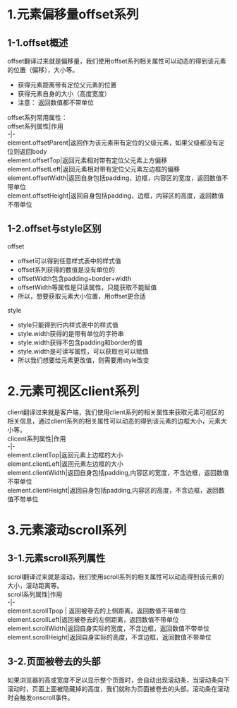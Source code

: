 # 1.元素偏移量offset系列    
## 1-1.offset概述    
offset翻译过来就是偏移量，我们使用offset系列相关属性可以动态的得到该元素的位置（偏移），大小等。   
- 获得元素距离带有定位父元素的位置   
- 获得元素自身的大小（高度宽度）  
- 注意： 返回数值都不带单位      

offset系列常用属性：       
offset系列属性|作用    
-|-   
element.offsetParent|返回作为该元素带有定位的父级元素，如果父级都没有定位则返回body   
element.offsetTop|返回元素相对带有定位父元素上方偏移   
element.offsetLeft|返回元素相对带有定位父元素左边框的偏移   
element.offsetWidth|返回自身包括padding，边框，内容区的宽度，返回数值不带单位     
element.offsetHeight|返回自身包括padding，边框，内容区的高度，返回数值不带单位    
## 1-2.offset与style区别   
offset     
- offset可以得到任意样式表中的样式值   
- offset系列获得的数值是没有单位的   
- offsetWidth包含padding+border+width   
- offsetWidth等属性是只读属性，只能获取不能赋值   
- 所以，想要获取元素大小位置，用offset更合适    

style     
- style只能得到行内样式表中的样式值   
- style.width获得的是带有单位的字符串   
- style.width获得不包含padding和border的值   
- style.width是可读写属性，可以获取也可以赋值   
- 所以我们想要给元素更改值，则需要用style改变   
# 2.元素可视区client系列     
client翻译过来就是客户端，我们使用client系列的相关属性来获取元素可视区的相关信息，通过client系列的相关属性可以动态的得到该元素的边框大小，元素大小等。  
clicent系列属性|作用  
-|-   
element.clientTop|返回元素上边框的大小   
element.clientLeft|返回元素左边框的大小    
element.clientWidth|返回自身包括padding,内容区的宽度，不含边框，返回数值不带单位   
element.clientHeight|返回自身包括padding,内容区的高度，不含边框，返回数值不带单位
# 3.元素滚动scroll系列    
## 3-1.元素scroll系列属性    
scroll翻译过来就是滚动，我们使用scroll系列的相关属性可以动态得到该元素的大小，滚动距离等。    
scroll系列属性|作用  
-|-   
element.scrollTpop | 返回被卷去的上侧距离，返回数值不带单位   
element.scrollLeft|返回被卷去的左侧距离，返回数值不带单位   
element.scrollWidth|返回自身实际的宽度，不含边框，返回数值不带单位  
element.scrollHeight|返回自身实际的高度，不含边框，返回数值不带单位    
## 3-2.页面被卷去的头部    
如果浏览器的高或宽度不足以显示整个页面时，会自动出现滚动条，当滚动条向下滚动时，页面上面被隐藏掉的高度，我们就称为页面被卷去的头部。滚动条在滚动时会触发onscroll事件。


